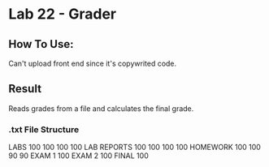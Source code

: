 # Lab 22 - Grader

## How To Use:
Can't upload front end since it's copywrited code.

## Result
Reads grades from a file and calculates the final grade.

### .txt File Structure
LABS
100
100
100
100
LAB REPORTS
100
100
100
100
HOMEWORK
100
100
90
90
EXAM 1
100
EXAM 2
100
FINAL
100
